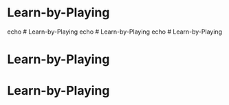 # Learn-by-Playing
echo # Learn-by-Playing
echo # Learn-by-Playing
echo # Learn-by-Playing
# Learn-by-Playing
# Learn-by-Playing
